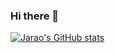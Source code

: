 ### Hi there 👋

[![Jarao's GitHub stats](https://github-readme-stats.vercel.app/api?username=WROIATE&show_icons=true&theme=radical)](https://github.com/anuraghazra/github-readme-stats)


<!--
**WROIATE/WROIATE** is a ✨ _special_ ✨ repository because its `README.md` (this file) appears on your GitHub profile.

Here are some ideas to get you started:

- 🔭 I’m currently working on ...
- 🌱 I’m currently learning ...
- 👯 I’m looking to collaborate on ...
- 🤔 I’m looking for help with ...
- 💬 Ask me about ...
- 📫 How to reach me: ...
- 😄 Pronouns: ...
- ⚡ Fun fact: ...
-->
